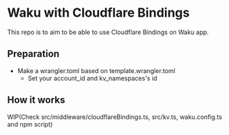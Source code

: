 # Waku with Cloudflare Bindings

This repo is to aim to be able to use Cloudflare Bindings on Waku app.

## Preparation
- Make a wrangler.toml based on template.wrangler.toml
  - Set your account_id and kv_namespaces's id

## How it works
WIP(Check src/middleware/cloudflareBindings.ts, src/kv.ts, waku.config.ts and npm script)
